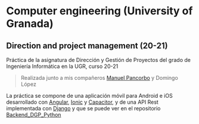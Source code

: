 # Computer engineering (University of Granada)
## Direction and project management (20-21)

Práctica de la asignatura de Dirección y Gestión de Proyectos del grado de Ingeniería Informática en la UGR, curso 20-21

> Realizada junto a mis compañeros [Manuel Pancorbo](https://github.com/manuelpcastro) y Domingo López

La práctica se compone de una aplicación móvil para Android e iOS desarrollado con [Angular](https://angular.io/), [Ionic](https://ionicframework.com/) y [Capacitor](https://capacitorjs.com/), y de una API Rest implementada con [Django](https://www.djangoproject.com/) y que se puede ver en el repositorio [Backend_DGP_Python](https://github.com/marcoscastillo92/Backend_DGP_Python/tree/develop)